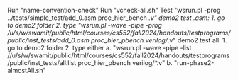 Run "name-convention-check"
Run "vcheck-all.sh"
Test "wsrun.pl -prog ../tests/simple_test/add_0.asm  proc_hier_bench *.v"
demo2 test .asm: 
    1. go to demo2 folder
    2. type "wsrun.pl -wave -pipe -prog /u/s/w/swamit/public/html/courses/cs552/fall2024/handouts/testprograms/public/inst_tests/add_0.asm proc_hier_pbench verilog/*.v"
demo2 test all: 
    1. go to demo2 folder
    2. type either
        a. "wsrun.pl -wave -pipe -list //u/s/w/swamit/public/html/courses/cs552/fall2024/handouts/testprograms/public/inst_tests/all.list proc_hier_pbench verilog/*.v"
        b. "run-phase2-almostAll.sh"